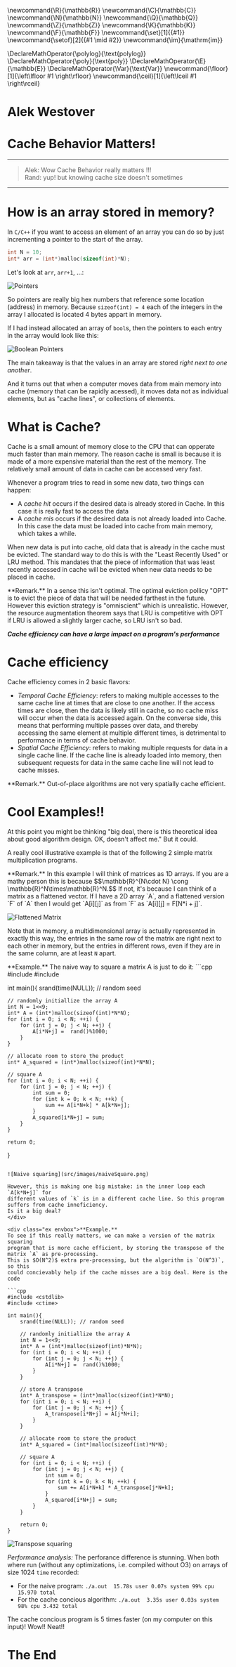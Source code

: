 \newcommand{\R}{\mathbb{R}}
\newcommand{\C}{\mathbb{C}}
\newcommand{\N}{\mathbb{N}}
\newcommand{\Q}{\mathbb{Q}}
\newcommand{\Z}{\mathbb{Z}}
\newcommand{\K}{\mathbb{K}}
\newcommand{\F}{\mathbb{F}}
\newcommand{\set}[1]{\{#1\}}
\newcommand{\setof}[2]{\{#1 \mid #2\}}
\newcommand{\im}{\mathrm{im}}

\DeclareMathOperator{\polylog}{\text{polylog}}
\DeclareMathOperator{\poly}{\text{poly}}
\DeclareMathOperator{\E}{\mathbb{E}}
\DeclareMathOperator{\Var}{\text{Var}}
\newcommand{\floor}[1]{\left\lfloor #1 \right\rfloor}
\newcommand{\ceil}[1]{\left\lceil #1 \right\rceil}



# Alek Westover
# Cache Behavior Matters!

---

> Alek: Wow Cache Behavior really matters !!!  
> Rand: yup! but knowing cache size doesn't sometimes

---

# How is an array stored in memory?

In `C/C++` if you want to access an element of an array you can do so by just incrementing a pointer to the start of the array.

```cpp
int N = 10;
int* arr = (int*)malloc(sizeof(int)*N);
```

Let's look at `arr`, `arr+1`, $\ldots$:

![Pointers](src/images/ptrsPic.png)

So pointers are really big hex numbers that reference some location (address) in memory. Because `sizeof(int) = 4` each of the integers in the array I allocated is located 4 bytes appart in memory.

If I had instead allocated an array of `bool`s, then the pointers to each entry in the array would look like this:

![Boolean Pointers](src/images/boolPtrs.png)

The main takeaway is that the values in an array are stored _right next to one another_.

And it turns out that when a computer moves data from main memory into cache (memory
that can be rapidly acessed), it moves data not as individual elements, but as
 "cache lines", or collections of elements.

# What is Cache?

Cache is a small amount of memory close to the CPU that can opperate much
faster than main memory. The reason cache is small is because it is made of a
more expensive material than the rest of the memory.
The relatively small amount of data in cache can be accessed very fast.

Whenever a program tries to read in some new data, two things can happen:

- A _cache hit_ occurs if the desired data is already stored in Cache. In this case it is really fast to access the data
- A _cache mis_ occurs if the desired data is not already loaded into Cache. In this case the data must be loaded into cache from main memory, which takes a while.

When new data is put into cache, old data that is already in the cache must be evicted.
The standard way to do this is with the "Least Recently Used" or LRU method.
This mandates that the piece of information that was least recently accessed in
cache will be evicted when new data needs to be placed in cache. 

<div class="rmk envbox">**Remark.**
In a sense this isn't optimal. The optimal eviction pollicy "OPT" is to evict the
piece of data that will be needed farthest in the future. However this eviction
strategy is "omniscient" which is unrealistic.
However, the resource augmentation theorem says that LRU is competitive with
OPT if LRU is allowed a slightly larger cache, so LRU isn't so bad.
</div>

***Cache efficiency can have a large impact on a program's performance***

# Cache efficiency

Cache efficiency comes in 2 basic flavors:

- *Temporal Cache Efficiency*: refers to making multiple accesses to the same cache line at times that are close to one another. If the access times are close, then the data is likely still in cache, so no cache miss will occur when the data is accessed again. On the converse side, this means that performing multiple passes over data, and thereby accessing the same element at multiple different times, is detrimental to performance in terms of cache behavior. 
- *Spatial Cache Efficiency*: refers to making multiple requests for data in a single cache line. If the cache line is already loaded into memory, then subsequent requests for data in the same cache line will not lead to cache misses.

<div class="rmk envbox">**Remark.**
Out-of-place algorithms are not very spatially cache efficient.
</div>

# Cool Examples!!

At this point you might be thinking "big deal, there is this theoretical idea about good algorithm design. OK, doesn't affect me."
But it could.

A really cool illustrative example is that of the following 2 simple matrix multiplication programs.

<div class="rmk envbox">**Remark.**
In this example I will think of matrices as 1D arrays.
If you are a mathy person this is because 
$$\mathbb{R}^{N\cdot N} \cong \mathbb{R}^N\times\mathbb{R}^N.$$
If not, it's because I can think of a matrix as a flattened vector.
If I have a 2D array `A`, and a flattened version `F` of `A` then I would get `A[i][j]` as from `F` as `A[i][j] = F[N*i + j]`.

![Flattened Matrix](src/images/matrixVector.png)

Note that in memory, a multidimensional array is actually represented in exactly this way, the entries in the same row of the matrix are right next to each other in memory, but the entries in different rows, even if they are in the same column, are at least `N` apart.
</div>

<div class="ex envbox">**Example.**
The naive way to square a matrix A is just to do it:
```cpp
#include <cstdlib>
#include <ctime>

int main(){
    srand(time(NULL)); // random seed
    
    // randomly initiallize the array A
    int N = 1<<9;
    int* A = (int*)malloc(sizeof(int)*N*N);
    for (int i = 0; i < N; ++i) {
        for (int j = 0; j < N; ++j) {
            A[i*N+j] =  rand()%1000;
        }
    }

    // allocate room to store the product
    int* A_squared = (int*)malloc(sizeof(int)*N*N);

    // square A
    for (int i = 0; i < N; ++i) {
        for (int j = 0; j < N; ++j) {
            int sum = 0;
            for (int k = 0; k < N; ++k) {
                sum += A[i*N+k] * A[k*N+j];
            }
            A_squared[i*N+j] = sum;
        }
    }

    return 0;
}
```

![Naive squaring](src/images/naiveSquare.png)

However, this is making one big mistake: in the inner loop each `A[k*N+j]` for
different values of `k` is in a different cache line. So this program suffers from cache inneficiency.
Is it a big deal?
</div>

<div class="ex envbox">**Example.**
To see if this really matters, we can make a version of the matrix squaring
program that is more cache efficient, by storing the transpose of the matrix `A` as pre-processing.
This is $O(N^2)$ extra pre-processing, but the algorithm is `O(N^3)`, so this
could concievably help if the cache misses are a big deal. Here is the code

```cpp
#include <cstdlib>
#include <ctime>

int main(){
    srand(time(NULL)); // random seed
    
    // randomly initiallize the array A
    int N = 1<<9;
    int* A = (int*)malloc(sizeof(int)*N*N);
    for (int i = 0; i < N; ++i) {
        for (int j = 0; j < N; ++j) {
            A[i*N+j] =  rand()%1000;
        }
    }

    // store A transpose
    int* A_transpose = (int*)malloc(sizeof(int)*N*N);
    for (int i = 0; i < N; ++i) {
        for (int j = 0; j < N; ++j) {
            A_transpose[i*N+j] = A[j*N+i];
        }
    }

    // allocate room to store the product
    int* A_squared = (int*)malloc(sizeof(int)*N*N);

    // square A
    for (int i = 0; i < N; ++i) {
        for (int j = 0; j < N; ++j) {
            int sum = 0;
            for (int k = 0; k < N; ++k) {
                sum += A[i*N+k] * A_transpose[j*N+k];
            }
            A_squared[i*N+j] = sum;
        }
    }

    return 0;
}

```

![Transpose squaring](src/images/coolMatrixMultiply.png)
</div>

*Performance analysis:*
The perforance difference is stunning. When both where run (without any
optimizations, i.e. compiled without O3) on arrays of size 1024 `time` recorded:

  * For the naive program: `./a.out  15.78s user 0.07s system 99% cpu 15.970 total`
  * For the cache concious algorithm: `./a.out  3.35s user 0.03s system 98% cpu 3.432 total`

The cache concious program is 5 times faster (on my computer on this input)!
Wow!! Neat!!

# The End

